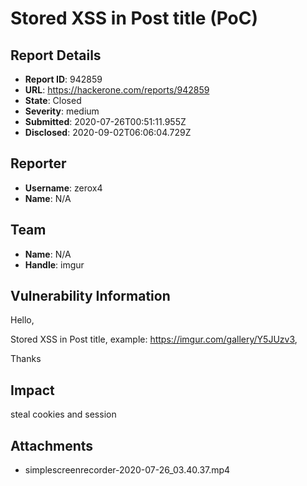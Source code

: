 # Stored XSS in Post title (PoC)

## Report Details
- **Report ID**: 942859
- **URL**: https://hackerone.com/reports/942859
- **State**: Closed
- **Severity**: medium
- **Submitted**: 2020-07-26T00:51:11.955Z
- **Disclosed**: 2020-09-02T06:06:04.729Z

## Reporter
- **Username**: zerox4
- **Name**: N/A

## Team
- **Name**: N/A
- **Handle**: imgur

## Vulnerability Information
Hello,

Stored XSS in Post title, example: https://imgur.com/gallery/Y5JUzv3,

Thanks

## Impact

steal cookies and session

## Attachments
- simplescreenrecorder-2020-07-26_03.40.37.mp4
